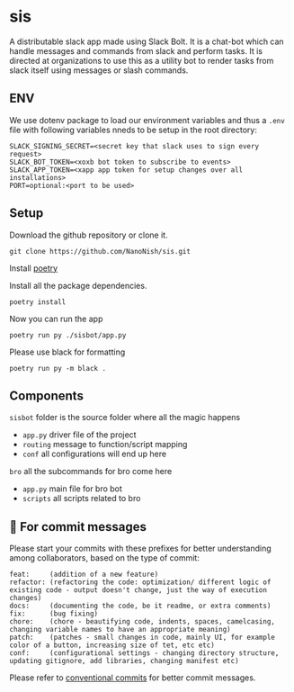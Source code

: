 # sis
A distributable slack app made using Slack Bolt. It is a chat-bot which can handle messages and commands from slack and perform tasks. It is directed at organizations to use this as a utility bot to render tasks from slack itself using messages or slash commands. 

## ENV
We use dotenv package to load our environment variables and thus a `.env` file with following variables nneds to be setup in the root directory:

    SLACK_SIGNING_SECRET=<secret key that slack uses to sign every request>
    SLACK_BOT_TOKEN=<xoxb bot token to subscribe to events>
    SLACK_APP_TOKEN=<xapp app token for setup changes over all installations>
    PORT=optional:<port to be used>

## Setup
Download the github repository or clone it.
```shell script
git clone https://github.com/NanoNish/sis.git
```
Install [poetry](https://python-poetry.org/docs/)

Install all the package dependencies.
```
poetry install
```
Now you can run the app
```shell script
poetry run py ./sisbot/app.py
```
Please use black for formatting
```shell script
poetry run py -m black .
```

## Components
`sisbot` folder is the source folder where all the magic happens
* `app.py`          driver file of the project
* `routing`         message to function/script mapping
* `conf`            all configurations will end up here

`bro` all the subcommands for bro come here
* `app.py`          main file for bro bot
* `scripts`         all scripts related to bro

## 💬 For commit messages

Please start your commits with these prefixes for better understanding among collaborators, based on the type of commit:

    feat:     (addition of a new feature)
    refactor: (refactoring the code: optimization/ different logic of existing code - output doesn't change, just the way of execution changes)
    docs:     (documenting the code, be it readme, or extra comments)
    fix:      (bug fixing)
    chore:    (chore - beautifying code, indents, spaces, camelcasing, changing variable names to have an appropriate meaning)
    patch:    (patches - small changes in code, mainly UI, for example color of a button, increasing size of tet, etc etc)
    conf:     (configurational settings - changing directory structure, updating gitignore, add libraries, changing manifest etc)
    
Please refer to [conventional commits](https://www.conventionalcommits.org/en/v1.0.0/#summary) for better commit messages.
